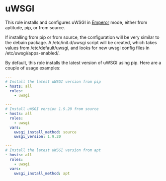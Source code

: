 # uWSGI

This role installs and configures uWSGI in [Emperor](http://uwsgi-docs.readthedocs.org/en/latest/Emperor.html) mode, either from aptitude, pip, or from source.

If installing from pip or from source, the configuration will be very similar to the debain package. A /etc/init.d/uwsgi script will be created, which takes values from /etc/default/uwsgi, and looks for new uwsgi config files in /etc/uwsgi/apps-enabled/.

By default, this role installs the latest version of uWSGI using pip. Here are a couple of usage examples:

```YAML
---
# Install the latest uWSGI version from pip
- hosts: all
  roles:
    - uwsgi
```

```YAML
---
# Install uWSGI version 1.9.20 from source
- hosts: all
  roles:
    - uwsgi
  vars:
    uwsgi_install_method: source
    uwsgi_version: 1.9.20
```

```YAML
---
# Install the latest uWSGI version from apt
- hosts: all
  roles:
    - uwsgi
  vars:
    uwsgi_install_method: apt
```